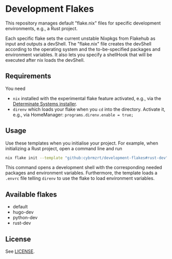 # Development Flakes

This repository manages default "flake.nix" files for specific development environments, e.g., a Rust project.

Each specific flake sets the current unstable Nixpkgs from Flakehub as input and outputs a devShell. The "flake.nix" file creates the devShell according to the operating system and the to-be-specified packages and environment variables. It also lets you specify a shellHook that will be executed after nix loads the devShell.

## Requirements

You need

- `nix` installed with the experimental flake feature activated, e.g., via the [Determinate Systems installer](https://determinate.systems/nix-installer/).
- `direnv` which loads your flake when you `cd` into the directory. Activate it, e.g., via HomeManager: `programs.direnv.enable = true;`

## Usage

Use these templates when you initialise your project.
For example, when initializing a Rust project, open a command line and run

```sh
nix flake init --template "github:cybrmzrt/development-flakes#rust-dev"
```

This command opens a development shell with the corresponding needed packages and environment variables. Furthermore, the template loads a `.envrc` file telling `direnv` to use the flake to load environment variables.

## Available flakes

- default
- hugo-dev
- python-dev
- rust-dev

## License

See [LICENSE](./LICENCE).
